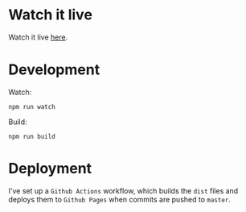 # Watch it live
Watch it live [here](https://gottfried-github.github.io/dashboard/).

# Development
Watch:

`npm run watch`

Build:

`npm run build`

# Deployment
I've set up a `Github Actions` workflow, which builds the `dist` files and deploys them to `Github Pages` when commits are pushed to `master`.